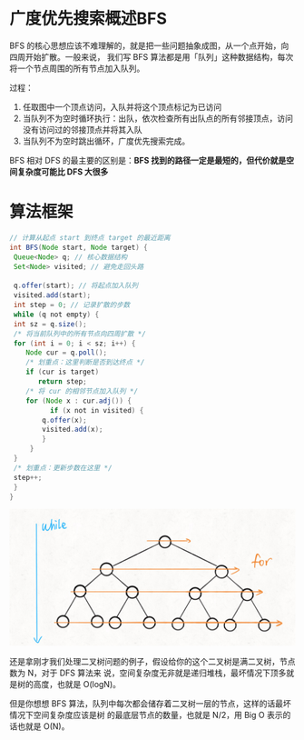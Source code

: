 # 广度优先搜索概述BFS

BFS 的核⼼思想应该不难理解的，就是把⼀些问题抽象成图，从⼀个点开始，向四周开始扩散。⼀般来说， 我们写 BFS 算法都是⽤「队列」这种数据结构，每次将⼀个节点周围的所有节点加⼊队列。

过程：

1. 任取图中一个顶点访问，入队并将这个顶点标记为已访问
2. 当队列不为空时循环执行：出队，依次检查所有出队点的所有邻接顶点，访问没有访问过的邻接顶点并将其入队
3. 当队列不为空时跳出循环，广度优先搜索完成。

BFS 相对 DFS 的最主要的区别是：**BFS 找到的路径⼀定是最短的，但代价就是空间复杂度可能⽐ DFS ⼤很多**

# 算法框架

```java
// 计算从起点 start 到终点 target 的最近距离
int BFS(Node start, Node target) {
 Queue<Node> q; // 核⼼数据结构
 Set<Node> visited; // 避免⾛回头路

 q.offer(start); // 将起点加⼊队列
 visited.add(start);
 int step = 0; // 记录扩散的步数
 while (q not empty) {
 int sz = q.size();
 /* 将当前队列中的所有节点向四周扩散 */
 for (int i = 0; i < sz; i++) {
    Node cur = q.poll();
    /* 划重点：这⾥判断是否到达终点 */
    if (cur is target)
       return step;
    /* 将 cur 的相邻节点加⼊队列 */
    for (Node x : cur.adj()) {
 	      if (x not in visited) {
        q.offer(x);
        visited.add(x);
        }
     }
 }
 /* 划重点：更新步数在这⾥ */
 step++;
 }
}
```

![image-20220409231510500](pictures/image-20220409231510500.png)

还是拿刚才我们处理⼆叉树问题的例⼦，假设给你的这个⼆叉树是满⼆叉树，节点数为 N，对于 DFS 算法来 说，空间复杂度⽆⾮就是递归堆栈，最坏情况下顶多就是树的⾼度，也就是 O(logN)。

 但是你想想 BFS 算法，队列中每次都会储存着⼆叉树⼀层的节点，这样的话最坏情况下空间复杂度应该是树 的最底层节点的数量，也就是 N/2，⽤ Big O 表示的话也就是 O(N)。
